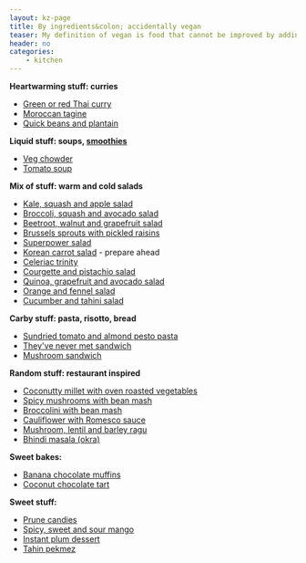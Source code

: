```yaml
---
layout: kz-page
title: By ingredients&colon; accidentally vegan
teaser: My definition of vegan is food that cannot be improved by adding non-vegan ingredients.
header: no
categories:
    - kitchen
---
```


**Heartwarming stuff: curries**
* [Green or red Thai curry](/kitchen/thai-curry/)
* [Moroccan tagine](/kitchen/moroccan-tagine/)
* [Quick beans and plantain](/kitchen/beans-and-plantain/)

**Liquid stuff: soups, [smoothies](/kitchen/liquid/#smoothies)**
* [Veg chowder](/kitchen/veg-chowder/)
* [Tomato soup](/kitchen/tomato-soup/)

**Mix of stuff: warm and cold salads**
* [Kale, squash and apple salad](/kitchen/kale-squash-apple-salad/)
* [Broccoli, squash and avocado salad](/kitchen/broccoli-squash-avo-salad/)
* [Beetroot, walnut and grapefruit salad](/kitchen/beetroot-walnut-salad/)
* [Brussels sprouts with pickled raisins](/kitchen/brussels-with-raisins/)
* [Superpower salad](/kitchen/superpower-salad/)
* [Korean carrot salad](/kitchen/korean-carrot-salad/) - prepare ahead
* [Celeriac trinity](/kitchen/celeriac-trinity/)
* [Courgette and pistachio salad](/kitchen/courgette-pistachio-salad/)
* [Quinoa, grapefruit and avocado salad](/kitchen/quinoa-grapefruit-avo-salad/)
* [Orange and fennel salad](/kitchen/orange-fennel-salad/)
* [Cucumber and tahini salad](/kitchen/cucumber-tahini-salad/)

**Carby stuff: pasta, risotto, bread**
* [Sundried tomato and almond pesto pasta](/kitchen/tomato-almond-pesto-pasta/)
* [They've never met sandwich](/kitchen/never-met-sandwich/)
* [Mushroom sandwich](/kitchen/mushroom-sandwich/)

**Random stuff: restaurant inspired**
* [Coconutty millet with oven roasted vegetables](/kitchen/coconut-millet-veg/)
* [Spicy mushrooms with bean mash](/kitchen/mushrooms-bean-mash/)
* [Broccolini with bean mash](/kitchen/broccolini-bean-mash/)
* [Cauliflower with Romesco sauce](/kitchen/cauliflower-romesco-sauce/)
* [Mushroom, lentil and barley ragu](/kitchen/mushroom-lentil-barley-ragu/)
* [Bhindi masala (okra)](/kitchen/bhindi-masala/)

**Sweet bakes:**
* [Banana chocolate muffins](/kitchen/banana-chocolate-muffins/)
* [Coconut chocolate tart](/kitchen/coconut-chocolate-tart/)

**Sweet stuff:**
* [Prune candies](/kitchen/prune-candies/)
* [Spicy, sweet and sour mango](/kitchen/spicy-mango/)
* [Instant plum dessert](/kitchen/instant-plum-dessert/)
* [Tahin pekmez](/kitchen/tahin-pekmez/)
